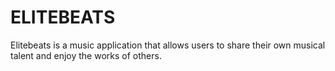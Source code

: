 # ELITEBEATS

Elitebeats is a music application that allows users to share their own musical talent and enjoy the works of others.
